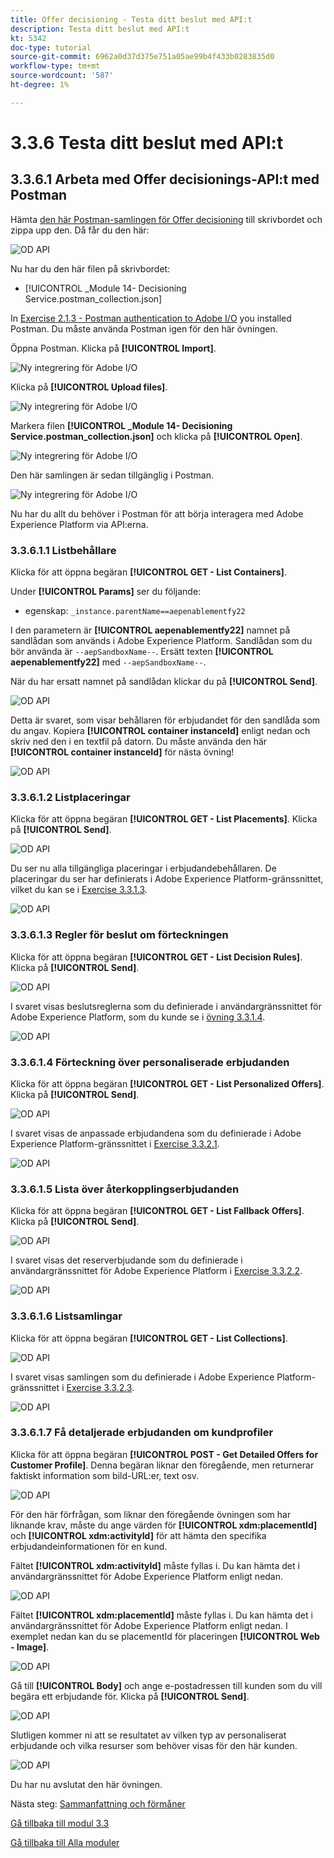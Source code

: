 ```yaml
---
title: Offer decisioning - Testa ditt beslut med API:t
description: Testa ditt beslut med API:t
kt: 5342
doc-type: tutorial
source-git-commit: 6962a0d37d375e751a05ae99b4f433b0283835d0
workflow-type: tm+mt
source-wordcount: '587'
ht-degree: 1%

---
```


# 3.3.6 Testa ditt beslut med API:t

## 3.3.6.1 Arbeta med Offer decisionings-API:t med Postman

Hämta [den här Postman-samlingen för Offer decisioning](./../../../assets/postman/postman_offer-decisioning.zip) till skrivbordet och zippa upp den. Då får du den här:

![OD API](./images/unzip.png)

Nu har du den här filen på skrivbordet:

- [!UICONTROL _Module 14- Decisioning Service.postman_collection.json]

In [Exercise 2.1.3 - Postman authentication to Adobe I/O](./../../../modules/rtcdp-b2c/module2.1/ex3.md) you installed Postman. Du måste använda Postman igen för den här övningen.

Öppna Postman. Klicka på **[!UICONTROL Import]**.

![Ny integrering för Adobe I/O](./images/postmanui.png)

Klicka på **[!UICONTROL Upload files]**.

![Ny integrering för Adobe I/O](./images/pm1.png)

Markera filen **[!UICONTROL _Module 14- Decisioning Service.postman_collection.json]** och klicka på **[!UICONTROL Open]**.

![Ny integrering för Adobe I/O](./images/pm2.png)

Den här samlingen är sedan tillgänglig i Postman.

![Ny integrering för Adobe I/O](./images/pm3.png)

Nu har du allt du behöver i Postman för att börja interagera med Adobe Experience Platform via API:erna.

### 3.3.6.1.1 Listbehållare

Klicka för att öppna begäran **[!UICONTROL GET - List Containers]**.

Under **[!UICONTROL Params]** ser du följande:

- egenskap: `_instance.parentName==aepenablementfy22`

I den parametern är **[!UICONTROL aepenablementfy22]** namnet på sandlådan som används i Adobe Experience Platform. Sandlådan som du bör använda är `--aepSandboxName--`. Ersätt texten **[!UICONTROL aepenablementfy22]** med `--aepSandboxName--`.

När du har ersatt namnet på sandlådan klickar du på **[!UICONTROL Send]**.

![OD API](./images/api2.png)

Detta är svaret, som visar behållaren för erbjudandet för den sandlåda som du angav. Kopiera **[!UICONTROL container instanceId]** enligt nedan och skriv ned den i en textfil på datorn. Du måste använda den här **[!UICONTROL container instanceId]** för nästa övning!

![OD API](./images/api3.png)

### 3.3.6.1.2 Listplaceringar

Klicka för att öppna begäran **[!UICONTROL GET - List Placements]**. Klicka på **[!UICONTROL Send]**.

![OD API](./images/api4.png)

Du ser nu alla tillgängliga placeringar i erbjudandebehållaren. De placeringar du ser har definierats i Adobe Experience Platform-gränssnittet, vilket du kan se i [Exercise 3.3.1.3](./ex1.md).

![OD API](./images/api5.png)

### 3.3.6.1.3 Regler för beslut om förteckningen

Klicka för att öppna begäran **[!UICONTROL GET - List Decision Rules]**. Klicka på **[!UICONTROL Send]**.

![OD API](./images/api6.png)

I svaret visas beslutsreglerna som du definierade i användargränssnittet för Adobe Experience Platform, som du kunde se i [övning 3.3.1.4](./ex1.md).

![OD API](./images/api7.png)

### 3.3.6.1.4 Förteckning över personaliserade erbjudanden

Klicka för att öppna begäran **[!UICONTROL GET - List Personalized Offers]**. Klicka på **[!UICONTROL Send]**.

![OD API](./images/api8.png)

I svaret visas de anpassade erbjudandena som du definierade i Adobe Experience Platform-gränssnittet i [Exercise 3.3.2.1](./ex2.md).

![OD API](./images/api9.png)

### 3.3.6.1.5 Lista över återkopplingserbjudanden

Klicka för att öppna begäran **[!UICONTROL GET - List Fallback Offers]**. Klicka på **[!UICONTROL Send]**.

![OD API](./images/api10.png)

I svaret visas det reserverbjudande som du definierade i användargränssnittet för Adobe Experience Platform i [Exercise 3.3.2.2](./ex2.md).

![OD API](./images/api11.png)

### 3.3.6.1.6 Listsamlingar

Klicka för att öppna begäran **[!UICONTROL GET - List Collections]**.

![OD API](./images/api12.png)

I svaret visas samlingen som du definierade i Adobe Experience Platform-gränssnittet i [Exercise 3.3.2.3](./ex2.md).

![OD API](./images/api13.png)

### 3.3.6.1.7 Få detaljerade erbjudanden om kundprofiler

Klicka för att öppna begäran **[!UICONTROL POST - Get Detailed Offers for Customer Profile]**. Denna begäran liknar den föregående, men returnerar faktiskt information som bild-URL:er, text osv.

![OD API](./images/api23.png)

För den här förfrågan, som liknar den föregående övningen som har liknande krav, måste du ange värden för **[!UICONTROL xdm:placementId]** och **[!UICONTROL xdm:activityId]** för att hämta den specifika erbjudandeinformationen för en kund.

Fältet **[!UICONTROL xdm:activityId]** måste fyllas i. Du kan hämta det i användargränssnittet för Adobe Experience Platform enligt nedan.

![OD API](./images/activityid.png)

Fältet **[!UICONTROL xdm:placementId]** måste fyllas i. Du kan hämta det i användargränssnittet för Adobe Experience Platform enligt nedan. I exemplet nedan kan du se placementId för placeringen **[!UICONTROL Web - Image]**.

![OD API](./images/placementid.png)

Gå till **[!UICONTROL Body]** och ange e-postadressen till kunden som du vill begära ett erbjudande för. Klicka på **[!UICONTROL Send]**.

![OD API](./images/api24.png)

Slutligen kommer ni att se resultatet av vilken typ av personaliserat erbjudande och vilka resurser som behöver visas för den här kunden.

![OD API](./images/api25.png)

Du har nu avslutat den här övningen.

Nästa steg: [Sammanfattning och förmåner](./summary.md)

[Gå tillbaka till modul 3.3](./offer-decisioning.md)

[Gå tillbaka till Alla moduler](./../../../overview.md)
